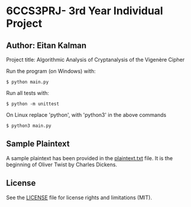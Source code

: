 # 6CCS3PRJ- 3rd Year Individual Project
## Author: Eitan Kalman

Project title: Algorithmic Analysis of Cryptanalysis of the Vigenère Cipher


Run the program (on Windows) with:
```
$ python main.py
```

Run all tests with:
```
$ python -m unittest
```

On Linux replace 'python', with 'python3' in the above commands
```
$ python3 main.py
```

## Sample Plaintext
A sample plaintext has been provided in the [plaintext.txt](plaintext.txt) file. It is the beginning of Oliver Twist by Charles Dickens.

## License

See the [LICENSE](LICENSE.md) file for license rights and limitations (MIT).
